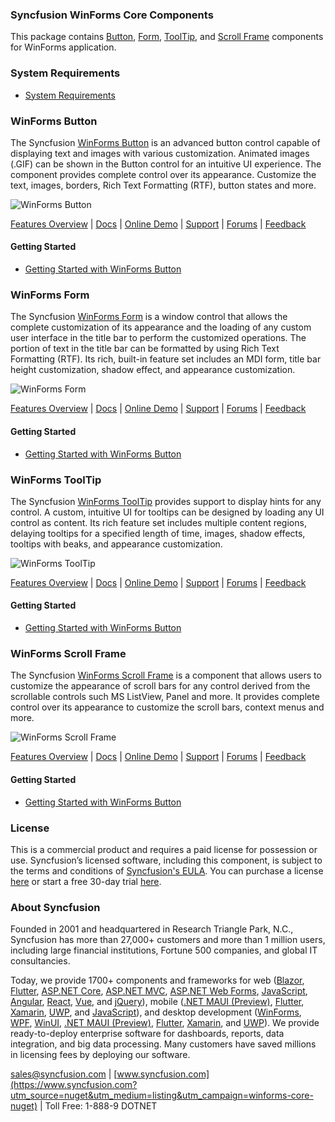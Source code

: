 ### Syncfusion WinForms Core Components
This package contains [Button](https://www.syncfusion.com/winforms-ui-controls/button?utm_source=nuget&utm_medium=listing&utm_campaign=winforms-core-nuget), [Form](https://www.syncfusion.com/winforms-ui-controls/form?utm_source=nuget&utm_medium=listing&utm_campaign=winforms-core-nuget), [ToolTip](https://www.syncfusion.com/winforms-ui-controls/tooltip?utm_source=nuget&utm_medium=listing&utm_campaign=winforms-core-nuget), and [Scroll Frame](https://www.syncfusion.com/winforms-ui-controls/scroll-frame?utm_source=nuget&utm_medium=listing&utm_campaign=winforms-core-nuget) components for WinForms application.

### System Requirements

* [System Requirements](https://help.syncfusion.com/windowsforms/installation/system-requirements?utm_source=nuget&utm_medium=listing&utm_campaign=winforms-core-nuget)

### WinForms Button

The Syncfusion [WinForms Button](https://www.syncfusion.com/winforms-ui-controls/button?utm_source=nuget&utm_medium=listing&utm_campaign=winforms-core-nuget) is an advanced button control capable of displaying text and images with various customization. Animated images (.GIF) can be shown in the Button control for an intuitive UI experience. The component provides complete control over its appearance. Customize the text, images, borders, Rich Text Formatting (RTF), button states and more.

![WinForms Button](https://cdn.syncfusion.com/nuget-readme/winforms/winforms-button.png)

[Features Overview](https://www.syncfusion.com/winforms-ui-controls/button?utm_source=nuget&utm_medium=listing&utm_campaign=winforms-core-nuget) | [Docs](https://help.syncfusion.com/windowsforms/button/getting-started?utm_source=nuget&utm_medium=listing&utm_campaign=winforms-core-nuget) | [Online Demo](https://github.com/syncfusion/winforms-demos?utm_source=nuget&utm_medium=listing&utm_campaign=winforms-core-nuget) | [Support](https://support.syncfusion.com/create?utm_source=nuget&utm_medium=listing&utm_campaign=winforms-core-nuget) | [Forums](https://www.syncfusion.com/forums/windowsforms?utm_source=nuget&utm_medium=listing&utm_campaign=winforms-core-nuget) | [Feedback](https://www.syncfusion.com/feedback/winforms?utm_source=nuget&utm_medium=listing&utm_campaign=winforms-core-nuget)

#### Getting Started

* [Getting Started with WinForms Button](https://help.syncfusion.com/windowsforms/button/getting-started?utm_source=nuget&utm_medium=listing&utm_campaign=winforms-core-nuget)

### WinForms Form

The Syncfusion [WinForms Form](https://www.syncfusion.com/winforms-ui-controls/form?utm_source=nuget&utm_medium=listing&utm_campaign=winforms-core-nuget) is a window control that allows the complete customization of its appearance and the loading of any custom user interface in the title bar to perform the customized operations. The portion of text in the title bar can be formatted by using Rich Text Formatting (RTF). Its rich, built-in feature set includes an MDI form, title bar height customization, shadow effect, and appearance customization.

![WinForms Form](https://cdn.syncfusion.com/nuget-readme/winforms/winforms-form.png)

[Features Overview](https://www.syncfusion.com/winforms-ui-controls/form?utm_source=nuget&utm_medium=listing&utm_campaign=winforms-core-nuget) | [Docs](https://help.syncfusion.com/windowsforms/form/getting-started?utm_source=nuget&utm_medium=listing&utm_campaign=winforms-core-nuget) | [Online Demo](https://github.com/syncfusion/winforms-demos?utm_source=nuget&utm_medium=listing&utm_campaign=winforms-core-nuget) | [Support](https://support.syncfusion.com/create?utm_source=nuget&utm_medium=listing&utm_campaign=winforms-core-nuget) | [Forums](https://www.syncfusion.com/forums/windowsforms?utm_source=nuget&utm_medium=listing&utm_campaign=winforms-core-nuget) | [Feedback](https://www.syncfusion.com/feedback/winforms?utm_source=nuget&utm_medium=listing&utm_campaign=winforms-core-nuget)

#### Getting Started

* [Getting Started with WinForms Button](https://help.syncfusion.com/windowsforms/form/getting-started?utm_source=nuget&utm_medium=listing&utm_campaign=winforms-core-nuget)

### WinForms ToolTip

The Syncfusion [WinForms ToolTip](https://www.syncfusion.com/winforms-ui-controls/tooltip?utm_source=nuget&utm_medium=listing&utm_campaign=winforms-core-nuget) provides support to display hints for any control. A custom, intuitive UI for tooltips can be designed by loading any UI control as content. Its rich feature set includes multiple content regions, delaying tooltips for a specified length of time, images, shadow effects, tooltips with beaks, and appearance customization.

![WinForms ToolTip](https://cdn.syncfusion.com/nuget-readme/winforms/winforms-tooltip.png)

[Features Overview](https://www.syncfusion.com/winforms-ui-controls/tooltip?utm_source=nuget&utm_medium=listing&utm_campaign=winforms-core-nuget) | [Docs](https://help.syncfusion.com/windowsforms/tooltip/gettingstarted?utm_source=nuget&utm_medium=listing&utm_campaign=winforms-core-nuget) | [Online Demo](https://github.com/syncfusion/winforms-demos?utm_source=nuget&utm_medium=listing&utm_campaign=winforms-core-nuget) | [Support](https://support.syncfusion.com/create?utm_source=nuget&utm_medium=listing&utm_campaign=winforms-core-nuget) | [Forums](https://www.syncfusion.com/forums/windowsforms?utm_source=nuget&utm_medium=listing&utm_campaign=winforms-core-nuget) | [Feedback](https://www.syncfusion.com/feedback/winforms?utm_source=nuget&utm_medium=listing&utm_campaign=winforms-core-nuget)

#### Getting Started

* [Getting Started with WinForms Button](https://help.syncfusion.com/windowsforms/tooltip/gettingstarted?utm_source=nuget&utm_medium=listing&utm_campaign=winforms-core-nuget)

### WinForms Scroll Frame

The Syncfusion [WinForms Scroll Frame](https://www.syncfusion.com/winforms-ui-controls/scroll-frame?utm_source=nuget&utm_medium=listing&utm_campaign=winforms-core-nuget) is a component that allows users to customize the appearance of scroll bars for any control derived from the scrollable controls such MS ListView, Panel and more. It provides complete control over its appearance to customize the scroll bars, context menus and more.

![WinForms Scroll Frame](https://cdn.syncfusion.com/nuget-readme/winforms/winforms-scroll-frame.png)

[Features Overview](https://www.syncfusion.com/winforms-ui-controls/scroll-frame?utm_source=nuget&utm_medium=listing&utm_campaign=winforms-core-nuget) | [Docs](https://help.syncfusion.com/windowsforms/scroll-frame/gettingstarted?utm_source=nuget&utm_medium=listing&utm_campaign=winforms-core-nuget) | [Online Demo](https://github.com/syncfusion/winforms-demos?utm_source=nuget&utm_medium=listing&utm_campaign=winforms-core-nuget) | [Support](https://support.syncfusion.com/create?utm_source=nuget&utm_medium=listing&utm_campaign=winforms-core-nuget) | [Forums](https://www.syncfusion.com/forums/windowsforms?utm_source=nuget&utm_medium=listing&utm_campaign=winforms-core-nuget) | [Feedback](https://www.syncfusion.com/feedback/winforms?utm_source=nuget&utm_medium=listing&utm_campaign=winforms-core-nuget)

#### Getting Started

* [Getting Started with WinForms Button](https://help.syncfusion.com/windowsforms/scroll-frame/gettingstarted?utm_source=nuget&utm_medium=listing&utm_campaign=winforms-core-nuget)

### License

This is a commercial product and requires a paid license for possession or use. Syncfusion’s licensed software, including this component, is subject to the terms and conditions of [Syncfusion's EULA](https://www.syncfusion.com/eula/es/?utm_source=nuget&utm_medium=listing&utm_campaign=winforms-core-nuget). You can purchase a license [here](https://www.syncfusion.com/sales/products?utm_source=nuget&utm_medium=listing&utm_campaign=winforms-core-nuget) or start a free 30-day trial [here](https://www.syncfusion.com/account/manage-trials/start-trials?utm_source=nuget&utm_medium=listing&utm_campaign=winforms-core-nuget).

### About Syncfusion

Founded in 2001 and headquartered in Research Triangle Park, N.C., Syncfusion has more than 27,000+ customers and more than 1 million users, including large financial institutions, Fortune 500 companies, and global IT consultancies.
 
Today, we provide 1700+ components and frameworks for web ([Blazor](https://www.syncfusion.com/blazor-components?utm_source=nuget&utm_medium=listing&utm_campaign=winforms-core-nuget), [Flutter](https://www.syncfusion.com/flutter-widgets?utm_source=nuget&utm_medium=listing&utm_campaign=winforms-core-nuget), [ASP.NET Core](https://www.syncfusion.com/aspnet-core-ui-controls?utm_source=nuget&utm_medium=listing&utm_campaign=winforms-core-nuget), [ASP.NET MVC](https://www.syncfusion.com/aspnet-mvc-ui-controls?utm_source=nuget&utm_medium=listing&utm_campaign=winforms-core-nuget), [ASP.NET Web Forms](https://www.syncfusion.com/jquery/aspnet-webforms-ui-controls?utm_source=nuget&utm_medium=listing&utm_campaign=winforms-core-nuget), [JavaScript](https://www.syncfusion.com/javascript-ui-controls?utm_source=nuget&utm_medium=listing&utm_campaign=winforms-core-nuget), [Angular](https://www.syncfusion.com/angular-ui-components?utm_source=nuget&utm_medium=listing&utm_campaign=winforms-core-nuget), [React](https://www.syncfusion.com/react-ui-components?utm_source=nuget&utm_medium=listing&utm_campaign=winforms-core-nuget), [Vue](https://www.syncfusion.com/vue-ui-components?utm_source=nuget&utm_medium=listing&utm_campaign=winforms-core-nuget), and [jQuery](https://www.syncfusion.com/jquery-ui-widgets?utm_source=nuget&utm_medium=listing&utm_campaign=winforms-core-nuget)), mobile ([.NET MAUI (Preview)](https://www.syncfusion.com/maui-controls?utm_source=nuget&utm_medium=listing&utm_campaign=winforms-core-nuget), [Flutter](https://www.syncfusion.com/flutter-widgets?utm_source=nuget&utm_medium=listing&utm_campaign=winforms-core-nuget), [Xamarin](https://www.syncfusion.com/xamarin-ui-controls?utm_source=nuget&utm_medium=listing&utm_campaign=winforms-core-nuget), [UWP](https://www.syncfusion.com/uwp-ui-controls?utm_source=nuget&utm_medium=listing&utm_campaign=winforms-core-nuget), and [JavaScript](https://www.syncfusion.com/javascript-ui-controls?utm_source=nuget&utm_medium=listing&utm_campaign=winforms-core-nuget)), and desktop development ([WinForms](https://www.syncfusion.com/winforms-ui-controls?utm_source=nuget&utm_medium=listing&utm_campaign=winforms-core-nuget), [WPF](https://www.syncfusion.com/wpf-controls?utm_source=nuget&utm_medium=listing&utm_campaign=winforms-core-nuget), [WinUI](https://www.syncfusion.com/winui-controls?utm_source=nuget&utm_medium=listing&utm_campaign=winforms-core-nuget), [.NET MAUI (Preview)](https://www.syncfusion.com/maui-controls?utm_source=nuget&utm_medium=listing&utm_campaign=winforms-core-nuget), [Flutter](https://www.syncfusion.com/flutter-widgets?utm_source=nuget&utm_medium=listing&utm_campaign=winforms-core-nuget), [Xamarin](https://www.syncfusion.com/xamarin-ui-controls?utm_source=nuget&utm_medium=listing&utm_campaign=winforms-core-nuget), and [UWP](https://www.syncfusion.com/uwp-ui-controls?utm_source=nuget&utm_medium=listing&utm_campaign=winforms-core-nuget)). We provide ready-to-deploy enterprise software for dashboards, reports, data integration, and big data processing. Many customers have saved millions in licensing fees by deploying our software.

[sales@syncfusion.com](mailto:sales@syncfusion.com?Subject=Syncfusion%20WinForms%20Core-%20NuGet) | [www.syncfusion.com](https://www.syncfusion.com?utm_source=nuget&utm_medium=listing&utm_campaign=winforms-core-nuget) | Toll Free: 1-888-9 DOTNET



